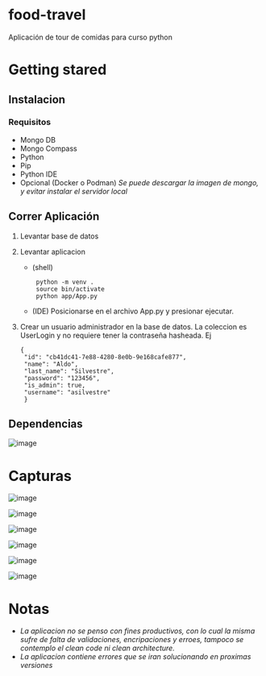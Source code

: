 # food-travel
Aplicación de tour de comidas para curso python

# Getting stared

## Instalacion
### Requisitos
- Mongo DB
- Mongo Compass
- Python
- Pip
- Python IDE
- Opcional (Docker o Podman) *Se puede descargar la imagen de mongo, y evitar instalar el servidor local*

## Correr Aplicación

  1. Levantar base de datos
  2. Levantar aplicacion
      - (shell)
        
             python -m venv .
             source bin/activate
             python app/App.py

      - (IDE)
          Posicionarse en el archivo App.py y presionar ejecutar.

  3. Crear un usuario administrador en la base de datos. La coleccion es UserLogin y no requiere tener la contraseña hasheada. Ej

         {
          "id": "cb41dc41-7e88-4280-8e0b-9e168cafe877",
          "name": "Aldo",
          "last_name": "Silvestre",
          "password": "123456",
          "is_admin": true,
          "username": "asilvestre"
          }

## Dependencias
![image](https://github.com/aldosilvestre/food-travel/assets/64880747/d6fcff2c-9936-4b54-b231-05705a05f520)


# Capturas

![image](https://github.com/aldosilvestre/food-travel/assets/64880747/bd7a3d7d-4939-4980-936e-3a41c3696ab8)

![image](https://github.com/aldosilvestre/food-travel/assets/64880747/d6faf02b-3804-4d20-920c-e7b8e2f483fa)

![image](https://github.com/aldosilvestre/food-travel/assets/64880747/74129f28-1773-4604-a34c-3e4ab5cc86e8)

![image](https://github.com/aldosilvestre/food-travel/assets/64880747/b5f93765-03ce-4ada-bf4f-b358c784d766)

![image](https://github.com/aldosilvestre/food-travel/assets/64880747/696fd2af-8abe-4dcc-a27c-83ac41a2fabd)

![image](https://github.com/aldosilvestre/food-travel/assets/64880747/33bd0436-9d44-4575-8da7-4939abf1587f)

# Notas

- *La aplicacion no se penso con fines productivos, con lo cual la misma sufre de falta de validaciones, encripaciones y erroes, tampoco se contemplo el clean code ni clean architecture.*
- *La aplicacion contiene errores que se iran solucionando en proximas versiones*

